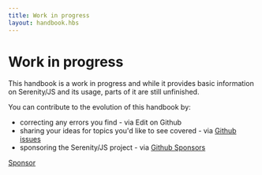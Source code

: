 ```yaml
---
title: Work in progress
layout: handbook.hbs
---
```

# Work in progress

This handbook is a work in progress and while it provides basic information on Serenity/JS and its usage,
parts of it are still unfinished.

You can contribute to the evolution of this handbook by:
- correcting any errors you find - via <i class="far fa-edit"></i> Edit on Github
- sharing your ideas for topics you'd like to see covered - via [Github issues](https://github.com/serenity-js/serenity-js/issues/new)
- sponsoring the Serenity/JS project - via [Github Sponsors](https://github.com/sponsors/jan-molak)

<a class="github-button" href="https://github.com/sponsors/jan-molak" data-icon="octicon-heart" data-size="large" aria-label="Sponsor @jan-molak on GitHub">Sponsor</a>
